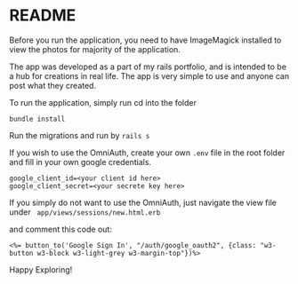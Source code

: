 # README

Before you run the application, you need to have ImageMagick installed to view the photos for majority of the application.

The app was developed as a part of my rails portfolio, and is intended to be a hub for creations in real life. The app is very simple to use and anyone can post what they created.

To run the application, simply run cd into the folder

```bundle install```

Run the migrations and run by ```rails s```

If you wish to use the OmniAuth, create your own ```.env``` file in the root folder and fill in your own google credentials.

```
google_client_id=<your client id here>
google_client_secret=<your secrete key here>
```


If you simply do not want to use the OmniAuth, just navigate the view file under ``` app/views/sessions/new.html.erb```

and comment this code out:
```
<%= button_to('Google Sign In', "/auth/google_oauth2", {class: "w3-button w3-block w3-light-grey w3-margin-top"})%>
```

Happy Exploring!
